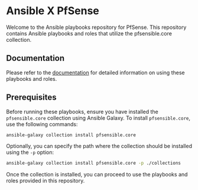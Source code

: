 
# Ansible X PfSense

Welcome to the Ansible playbooks repository for PfSense. This repository contains Ansible playbooks and roles that utilize the pfsensible.core collection.

## Documentation

Please refer to the [documentation](https://galaxy.ansible.com/ui/repo/published/pfsensible/core/docs/) for detailed information on using these playbooks and roles.

## Prerequisites

Before running these playbooks, ensure you have installed the `pfsensible.core` collection using Ansible Galaxy.
To install `pfsensible.core`, use the following commands:

```bash
ansible-galaxy collection install pfsensible.core
```

Optionally, you can specify the path where the collection should be installed using the `-p` option:

```bash
ansible-galaxy collection install pfsensible.core -p ./collections
```

Once the collection is installed, you can proceed to use the playbooks and roles provided in this repository.
